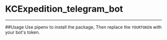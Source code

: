 # KCExpedition_telegram_bot
---
##Usage
Use pipenv to install the package, Then replace the `YOURTOKEN` with your bot's token.
